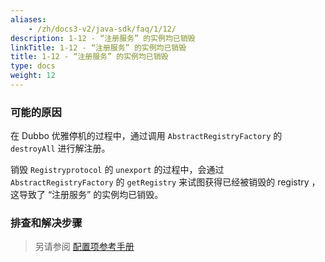 ```yaml
---
aliases:
    - /zh/docs3-v2/java-sdk/faq/1/12/
description: 1-12 - “注册服务” 的实例均已销毁
linkTitle: 1-12 - “注册服务” 的实例均已销毁
title: 1-12 - “注册服务” 的实例均已销毁
type: docs
weight: 12
---
```



### 可能的原因
在 Dubbo 优雅停机的过程中，通过调用 `AbstractRegistryFactory` 的 `destroyAll` 进行解注册。

销毁 `Registryprotocol` 的 `unexport` 的过程中，会通过 `AbstractRegistryFactory` 的 `getRegistry` 来试图获得已经被销毁的 registry ，这导致了 “注册服务” 的实例均已销毁。

### 排查和解决步骤
> 另请参阅
[配置项参考手册](../../../reference-manual/config/properties)